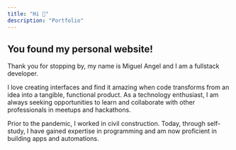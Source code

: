 ```yaml
---
title: "Hi 👋"
description: "Portfolio"
---
```


## You found my personal website!

Thank you for stopping by, my name is Miguel Angel and I am a fullstack developer.

I love creating interfaces and find it amazing when code transforms from an idea into a tangible, functional product. As a technology enthusiast, I am always seeking opportunities to learn and collaborate with other professionals in meetups and hackathons.

Prior to the pandemic, I worked in civil construction. Today, through self-study, I have gained expertise in programming and am now proficient in building apps and automations.
